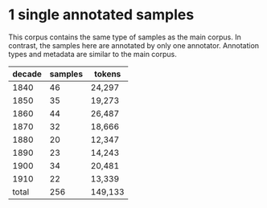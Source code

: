 # 1 single annotated samples

This corpus contains the same type of samples as the main corpus. In contrast, the samples here are annotated by only one annotator. Annotation types and metadata are similar to the main corpus.

| decade | samples | tokens |
|--------|---------|--------|
| 1840   | 46      | 24,297 |
| 1850   | 35      | 19,273 |
| 1860   | 44      | 26,487 |
| 1870   | 32      | 18,666 |
| 1880   | 20      | 12,347 |
| 1890   | 23      | 14,243 |
| 1900   | 34      | 20,481 |
| 1910   | 22      | 13,339 |
| total  | 256     | 149,133|


